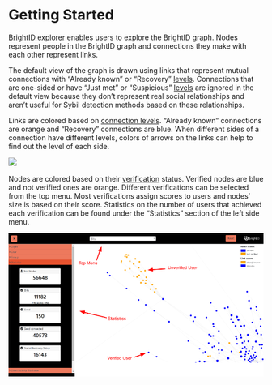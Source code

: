 # Getting Started

[BrightID explorer](https://explorer.brightid.org/) enables users to explore the BrightID graph. Nodes represent people in the BrightID graph and connections they make with each other represent links.

The default view of the graph is drawn using links that represent mutual connections with “Already known” or “Recovery” [levels](../making-connections/connection-levels.md). Connections that are one-sided or have “Just met” or “Suspicious” [levels](../making-connections/connection-levels.md) are ignored in the default view because they don’t represent real social relationships and aren’t useful for Sybil detection methods based on these relationships.

Links are colored based on [connection levels](../making-connections/connection-levels.md). “Already known” connections are orange and “Recovery” connections are blue. When different sides of a connection have different levels, colors of arrows on the links can help to find out the level of each side.

![](../.gitbook/assets/BrightID\_explorer\_1.png)

Nodes are colored based on their [verification](../getting-verified/) status. Verified nodes are blue and not verified ones are orange. Different verifications can be selected from the top menu. Most verifications assign scores to users and nodes’ size is based on their score. Statistics on the number of users that achieved each verification can be found under the “Statistics” section of the left side menu.

![](<../.gitbook/assets/BrightID explorer (2).png>)
